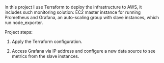 

In this project I use Terraform to deploy the infrastructure to AWS, it includes such monitoring solution: EC2 master instance for running Prometheus and Grafana, 
an auto-scaling group with slave instances, which run node_exporter.

Project steps:

1. Apply the Terraform configuration.

2. Access Grafana via IP address and configure a new data source to see metrics from the slave instances.
